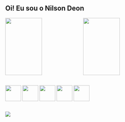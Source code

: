## Oi! Eu sou o Nilson Deon

<div>
  <a href="https://github.com/NilsonDeon"></a>
  <img width="48%" height="180px" src="https://github-readme-stats.vercel.app/api?username=NilsonDeon&show_icons=true&theme=merko">
  <img width="48%" height="180px" src="https://github-readme-stats.vercel.app/api/top-langs/?username=NilsonDeon&layout=compact&langs_count-8&theme=merko">
</div>

##

<div>
  <img height="50px" src="https://cdn.jsdelivr.net/gh/devicons/devicon/icons/c/c-original.svg" />
  <img height="50px" src="https://cdn.jsdelivr.net/gh/devicons/devicon/icons/python/python-original.svg" />
  <img height="50px" src="https://cdn.jsdelivr.net/gh/devicons/devicon/icons/html5/html5-original.svg" />
  <img height="50px" src="https://cdn.jsdelivr.net/gh/devicons/devicon/icons/css3/css3-original.svg" />
  <img height="50px" src="https://cdn.jsdelivr.net/gh/devicons/devicon/icons/javascript/javascript-original.svg" />
</div>

##

<div>
  <a href="https://www.linkedin.com/in/nilson-deon-cordeiro-filho-a895a120b/"><img src="https://img.shields.io/badge/LinkedIn-0077B5?style=for-the-badge&logo=linkedin&logoColor=white" /></a>
</div>
